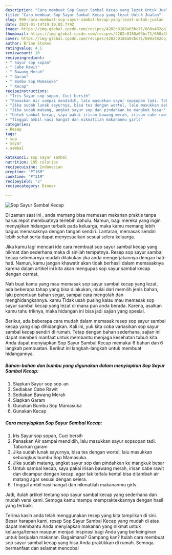 ```yaml
---
description: "Cara membuat Sop Sayur Sambal Kecap yang lezat Untuk Jualan"
title: "Cara membuat Sop Sayur Sambal Kecap yang lezat Untuk Jualan"
slug: 999-cara-membuat-sop-sayur-sambal-kecap-yang-lezat-untuk-jualan
date: 2021-01-14T19:10:03.779Z
image: https://img-global.cpcdn.com/recipes/4202c0188a03bc71/680x482cq70/sop-sayur-sambal-kecap-foto-resep-utama.jpg
thumbnail: https://img-global.cpcdn.com/recipes/4202c0188a03bc71/680x482cq70/sop-sayur-sambal-kecap-foto-resep-utama.jpg
cover: https://img-global.cpcdn.com/recipes/4202c0188a03bc71/680x482cq70/sop-sayur-sambal-kecap-foto-resep-utama.jpg
author: Brian Stokes
ratingvalue: 4.5
reviewcount: 10
recipeingredient:
- " Sayur sop sopan"
- " Cabe Rawit"
- " Bawang Merah"
- " Garam"
- " Bumbu Sop Mamasuka"
- " Kecap"
recipeinstructions:
- "Iris Sayur sop sopan, Cuci bersih"
- "Panaskan Air sampai mendidih, lalu masukkan sayur sopsopan tadi. Taburkan garam"
- "Jika sudah lunak sayurnya, bisa tes dengan wortel, lalu masukkan sebungkus bumbu Sop Mamasuka."
- "Jika sudah matang, angkat sayur sop dan pindahkan ke mangkuk besar"
- "Untuk sambal kecap, saya pakai irisan bawang merah, irisan cabe rawit dan dicampur dengan kecap. agar tak terlalu kental bisa ditambah air matang agar sesuai dengan selera."
- "Tinggal ambil nasi hangat dan nikmatilah makananmu girls"
categories:
- Resep
tags:
- sop
- sayur
- sambal

katakunci: sop sayur sambal 
nutrition: 195 calories
recipecuisine: Indonesian
preptime: "PT16M"
cooktime: "PT31M"
recipeyield: "2"
recipecategory: Dinner

---
```



![Sop Sayur Sambal Kecap](https://img-global.cpcdn.com/recipes/4202c0188a03bc71/680x482cq70/sop-sayur-sambal-kecap-foto-resep-utama.jpg)

Di zaman  saat ini , anda memang bisa memesan makanan praktis tanpa harus repot membuatnya terlebih dahulu. Namun, bagi mereka yang ingin menyajikan hidangan terbaik pada keluarga, maka kamu memang lebih bagus memasaknya dengan tangan sendiri. Lantaran, memasak sendiri lebih sehat serta dapat menyesuaikan sesuai selera keluarga.

Jika kamu lagi mencari ide cara membuat sop sayur sambal kecap yang nikmat dan sederhana,maka di sinilah tempatnya. Resep sop sayur sambal kecap  sebenarnya mudah dilakukan jika anda mengerjakannya dengan hati-hati. Namun, kamu jangan khawatir akan tidak berhasil dalam memasaknya 
karena dalam artikel ini kita akan mengupas sop sayur sambal kecap dengan cermat.  



Nah buat kamu yang mau memasak sop sayur sambal kecap yang lezat, ada beberapa tahap yang bisa dilakukan, mulai dari memilih jenis bahan, lalu penentuan bahan segar, sampai cara mengolah dan menghidangkannya. kamu Tidak usah pusing kalau mau memasak sop sayur sambal kecap yang lezat di mana pun anda berada. Karena, asalkan kamu  tahu triknya, maka hidangan ini bisa jadi sajian yang spesial.

Berikut, ada beberapa cara mudah dalam memasak resep sop sayur sambal kecap yang siap dihidangkan. Kali ini, yuk kita coba variasikan sop sayur sambal kecap sendiri di rumah. Tetap dengan bahan sederhana, sajian ini dapat memberi manfaat untuk membantu menjaga kesehatan tubuh kita. Anda dapat menyiapkan Sop Sayur Sambal Kecap memakai 6 bahan dan 6 langkah pembuatan. Berikut ini langkah-langkah untuk membuat hidangannya.

<!--inarticleads1-->

##### Bahan-bahan dan bumbu yang digunakan dalam menyiapkan Sop Sayur Sambal Kecap:

1. Siapkan  Sayur sop sop-an
1. Sediakan  Cabe Rawit
1. Sediakan  Bawang Merah
1. Siapkan  Garam
1. Gunakan  Bumbu Sop Mamasuka
1. Gunakan  Kecap




<!--inarticleads2-->

##### Cara menyiapkan Sop Sayur Sambal Kecap:

1. Iris Sayur sop sopan, Cuci bersih
1. Panaskan Air sampai mendidih, lalu masukkan sayur sopsopan tadi. Taburkan garam
1. Jika sudah lunak sayurnya, bisa tes dengan wortel, lalu masukkan sebungkus bumbu Sop Mamasuka.
1. Jika sudah matang, angkat sayur sop dan pindahkan ke mangkuk besar
1. Untuk sambal kecap, saya pakai irisan bawang merah, irisan cabe rawit dan dicampur dengan kecap. agar tak terlalu kental bisa ditambah air matang agar sesuai dengan selera.
1. Tinggal ambil nasi hangat dan nikmatilah makananmu girls




Jadi, itulah artikel tentang  sop sayur sambal kecap  yang sederhana dan mudah versi kami. Semoga kamu mampu mempraktekkannya dengan hasil yang terbaik. 

Terima kasih anda telah menggunakan resep yang kita tampilkan di sini. Besar harapan kami, resep  Sop Sayur Sambal Kecap yang mudah di atas dapat membantu Anda menyiapkan makanan yang nikmat untuk keluarga/teman maupun menjadi inspirasi bagi Anda yang berkeinginan untuk berjualan makanan. Bagaimana? Gampang kan? Itulah cara membuat sop sayur sambal kecap yang bisa Anda praktikkan di rumah. Semoga bermanfaat dan selamat mencoba!


